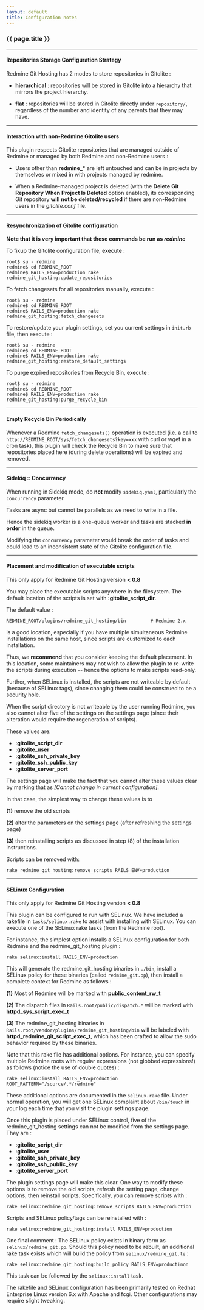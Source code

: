 ```yaml
---
layout: default
title: Configuration notes
---
```


### {{ page.title }}
***

#### Repositories Storage Configuration Strategy

Redmine Git Hosting has 2 modes to store repositories in Gitolite :

* **hierarchical** : repositories will be stored in Gitolite into a hierarchy that mirrors the project hierarchy.

* **flat** : repositories will be stored in Gitolite directly under ```repository/```, regardless of the number and identity of any parents that they may have.

***

#### Interaction with non-Redmine Gitolite users

This plugin respects Gitolite repositories that are managed outside of Redmine or managed by both Redmine and non-Redmine users :

* Users other than **redmine_*** are left untouched and can be in projects by themselves or mixed in with projects managed by redmine.

* When a Redmine-managed project is deleted (with the **Delete Git Repository When Project Is Deleted** option enabled), its corresponding Git repository **will not be deleted/recycled** if there are non-Redmine users in the *gitolite.conf* file.

***

#### Resynchronization of Gitolite configuration

**Note that it is very important that these commands be run as *redmine***

To fixup the Gitolite configuration file, execute :

    root$ su - redmine
    redmine$ cd REDMINE_ROOT
    redmine$ RAILS_ENV=production rake redmine_git_hosting:update_repositories

To fetch changesets for all repositories manually, execute :

    root$ su - redmine
    redmine$ cd REDMINE_ROOT
    redmine$ RAILS_ENV=production rake redmine_git_hosting:fetch_changesets

To restore/update your plugin settings, set you current settings in ```init.rb``` file, then execute :

    root$ su - redmine
    redmine$ cd REDMINE_ROOT
    redmine$ RAILS_ENV=production rake redmine_git_hosting:restore_default_settings

To purge expired repositories from Recycle Bin, execute :

    root$ su - redmine
    redmine$ cd REDMINE_ROOT
    redmine$ RAILS_ENV=production rake redmine_git_hosting:purge_recycle_bin

***

#### Empty Recycle Bin Periodically

Whenever a Redmine ```fetch_changesets()``` operation is executed (i.e. a call to ```http://REDMINE_ROOT/sys/fetch_changesets?key=xxx``` with curl or wget in a cron task), this plugin will check the Recycle Bin to make sure that repositories placed here (during delete operations) will be expired and removed.

***

#### Sidekiq :: Concurrency

When running in Sidekiq mode, do **not** modify ```sidekiq.yaml```, particularly the ```concurrency``` parameter.

Tasks are async but cannot be parallels as we need to write in a file.

Hence the sidekiq worker is a one-queue worker and tasks are stacked **in order** in the queue.

Modifying the ```concurrency``` parameter would break the order of tasks and could lead to an inconsistent state of the Gitolite configuration file.

***

#### Placement and modification of executable scripts

<div class="alert alert-warning" role="alert">This only apply for Redmine Git Hosting version <strong>< 0.8</strong></div>

You may place the executable scripts anywhere in the filesystem.  The default location of the scripts is set with **:gitolite_script_dir**.

The default value :

    REDMINE_ROOT/plugins/redmine_git_hosting/bin         # Redmine 2.x

is a good location, especially if you have multiple simultaneous Redmine installations on the same host, since scripts are customized to each installation.

Thus, we **recommend** that you consider keeping the default placement. In this location, some maintainers may not wish to allow the plugin to re-write the scripts during execution -- hence the options to make scripts read-only.

Further, when SELinux is installed, the scripts are not writeable by default (because of SELinux tags), since changing them could be construed to be a security hole.

When the script directory is not writeable by the user running Redmine, you also cannot alter five of the settings on the settings page (since their alteration would require the regeneration of scripts).

These values are:

* **:gitolite_script_dir**
* **:gitolite_user**
* **:gitolite_ssh_private_key**
* **:gitolite_ssh_public_key**
* **:gitolite_server_port**

The settings page will make the fact that you cannot alter these values clear by marking that as *[Cannot change in current configuration]*.

In that case, the simplest way to change these values is to

**(1)** remove the old scripts

**(2)** alter the parameters on the settings page (after refreshing the settings page)

**(3)** then reinstalling scripts as discussed in step (8) of the installation instructions.

Scripts can be removed with:

    rake redmine_git_hosting:remove_scripts RAILS_ENV=production

***

#### SELinux Configuration

<div class="alert alert-warning" role="alert">This only apply for Redmine Git Hosting version <strong>< 0.8</strong></div>

This plugin can be configured to run with SELinux.  We have included a rakefile in ```tasks/selinux.rake``` to assist with installing with SELinux. You can execute one of the SELinux rake tasks (from the Redmine root).

For instance, the simplest option installs a SELinux configuration for both Redmine and the redmine_git_hosting plugin :

    rake selinux:install RAILS_ENV=production

This will generate the redmine_git_hosting binaries in ```./bin```, install a SELinux policy for these binaries (called ```redmine_git.pp```), then install a complete context for Redmine as follows :

**(1)** Most of Redmine will be marked with **public_content_rw_t**

**(2)** The dispatch files in ```Rails.root/public/dispatch.*``` will be marked with **httpd_sys_script_exec_t**

**(3)** The redmine_git_hosting binaries in ```Rails.root/vendor/plugins/redmine_git_hosting/bin``` will be labeled with **httpd_redmine_git_script_exec_t**, which has been crafted to allow the sudo behavior required by these binaries.

Note that this rake file has additional options.  For instance, you can specify multiple Redmine roots with regular expressions (not globbed expressions!) as follows (notice the use of double quotes) :

    rake selinux:install RAILS_ENV=production ROOT_PATTERN="/source/.*/redmine"

These additional options are documented in the ```selinux.rake``` file. Under normal operation, you will get one SELinux complaint about ```/bin/touch``` in your log each time that you visit the plugin settings page.

Once this plugin is placed under SELinux control, five of the redmine_git_hosting settings can not be modified from the settings page. They are :

* **:gitolite_script_dir**
* **:gitolite_user**
* **:gitolite_ssh_private_key**
* **:gitolite_ssh_public_key**
* **:gitolite_server_port**

The plugin settings page will make this clear.  One way to modify these options is to remove the old scripts, refresh the setting page, change options, then reinstall scripts. Specifically, you can
remove scripts with :

    rake selinux:redmine_git_hosting:remove_scripts RAILS_ENV=production

Scripts and SELinux policy/tags can be reinstalled with :

    rake selinux:redmine_git_hosting:install RAILS_ENV=production

One final comment : The SELinux policy exists in binary form as ```selinux/redmine_git.pp```. Should this policy need to be rebuilt, an additional rake task exists which will build the policy from ```selinux/redmine_git.te``` :

    rake selinux:redmine_git_hosting:build_policy RAILS_ENV=productinon


This task can be followed by the ```selinux:install``` task.

The rakefile and SELinux configuration has been primarily tested on Redhat Enterprise Linux version 6.x with Apache and fcgi. Other configurations may require slight tweaking.

<div id="toc">
</div>
